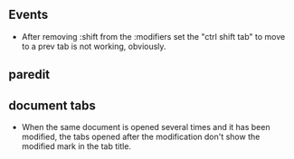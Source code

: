 ﻿
## Events

- After removing :shift from the :modifiers set the "ctrl shift tab" to move to a prev tab is not working, obviously.

## paredit

 

## document tabs

- When the same document is opened several times and it has been modified, the tabs opened after the modification don't show the modified mark in the tab title.